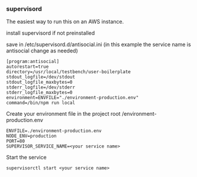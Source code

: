 ### supervisord

The easiest way to run this on an AWS instance.

install supervisord if not preinstalled

save in /etc/supervisord.d/antisocial.ini (in this example the service name is antisocial change as needed)
```
[program:antisocial]
autorestart=true
directory=/usr/local/testbench/user-boilerplate
stdout_logfile=/dev/stdout
stdout_logfile_maxbytes=0
stderr_logfile=/dev/stderr
stderr_logfile_maxbytes=0
environment=ENVFILE="./environment-production.env"
command=/bin/npm run local
```

Create your environment file in the project root /environment-production.env
```
ENVFILE=./environment-production.env
NODE_ENV=production
PORT=80
SUPERVISOR_SERVICE_NAME=<your service name>
```

Start the service
```
supervisorctl start <your service name>
```
